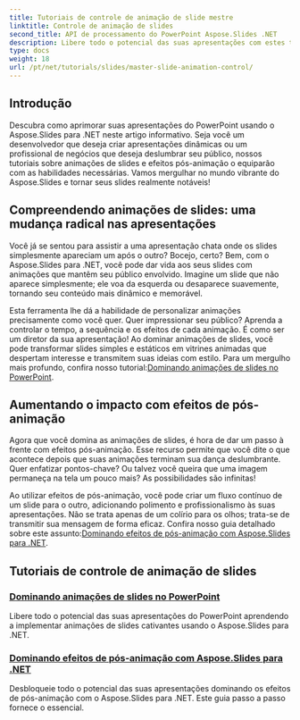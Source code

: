 ```yaml
---
title: Tutoriais de controle de animação de slide mestre
linktitle: Controle de animação de slides
second_title: API de processamento do PowerPoint Aspose.Slides .NET
description: Libere todo o potencial das suas apresentações com estes tutoriais abrangentes do Aspose.Slides para .NET que abordam animações de slides e efeitos de pós-animação.
type: docs
weight: 18
url: /pt/net/tutorials/slides/master-slide-animation-control/
---
```

## Introdução

Descubra como aprimorar suas apresentações do PowerPoint usando o Aspose.Slides para .NET neste artigo informativo. Seja você um desenvolvedor que deseja criar apresentações dinâmicas ou um profissional de negócios que deseja deslumbrar seu público, nossos tutoriais sobre animações de slides e efeitos pós-animação o equiparão com as habilidades necessárias. Vamos mergulhar no mundo vibrante do Aspose.Slides e tornar seus slides realmente notáveis!


## Compreendendo animações de slides: uma mudança radical nas apresentações

Você já se sentou para assistir a uma apresentação chata onde os slides simplesmente apareciam um após o outro? Bocejo, certo? Bem, com o Aspose.Slides para .NET, você pode dar vida aos seus slides com animações que mantêm seu público envolvido. Imagine um slide que não aparece simplesmente; ele voa da esquerda ou desaparece suavemente, tornando seu conteúdo mais dinâmico e memorável. 

Esta ferramenta lhe dá a habilidade de personalizar animações precisamente como você quer. Quer impressionar seu público? Aprenda a controlar o tempo, a sequência e os efeitos de cada animação. É como ser um diretor da sua apresentação! Ao dominar animações de slides, você pode transformar slides simples e estáticos em vitrines animadas que despertam interesse e transmitem suas ideias com estilo. Para um mergulho mais profundo, confira nosso tutorial:[Dominando animações de slides no PowerPoint](./slide-animation-in-power-point/).

## Aumentando o impacto com efeitos de pós-animação

Agora que você domina as animações de slides, é hora de dar um passo à frente com efeitos pós-animação. Esse recurso permite que você dite o que acontece depois que suas animações terminam sua dança deslumbrante. Quer enfatizar pontos-chave? Ou talvez você queira que uma imagem permaneça na tela um pouco mais? As possibilidades são infinitas!

Ao utilizar efeitos de pós-animação, você pode criar um fluxo contínuo de um slide para o outro, adicionando polimento e profissionalismo às suas apresentações. Não se trata apenas de um colírio para os olhos; trata-se de transmitir sua mensagem de forma eficaz. Confira nosso guia detalhado sobre este assunto:[Dominando efeitos de pós-animação com Aspose.Slides para .NET](./control-after-animation-effects/). 

## Tutoriais de controle de animação de slides
### [Dominando animações de slides no PowerPoint](./slide-animation-in-power-point/)
Libere todo o potencial das suas apresentações do PowerPoint aprendendo a implementar animações de slides cativantes usando o Aspose.Slides para .NET.
### [Dominando efeitos de pós-animação com Aspose.Slides para .NET](./control-after-animation-effects/)
Desbloqueie todo o potencial das suas apresentações dominando os efeitos de pós-animação com o Aspose.Slides para .NET. Este guia passo a passo fornece o essencial.